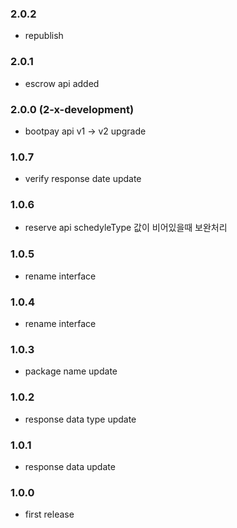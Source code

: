 ### 2.0.2
-  republish

### 2.0.1
-  escrow api added

### 2.0.0 (2-x-development)
-  bootpay api v1 -> v2 upgrade 

### 1.0.7
- verify response date update 

### 1.0.6
- reserve api schedyleType 값이 비어있을때 보완처리  

### 1.0.5
- rename interface

### 1.0.4
- rename interface

### 1.0.3
- package name update

### 1.0.2
- response data type update

### 1.0.1
- response data update

### 1.0.0
- first release  